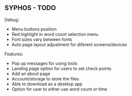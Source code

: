 ## SYPHOS - TODO

Debug:
- Menu buttons position 
- Red highlight in word count selection menu
- Font sizes vary between fonts
- Auto page layout adjustment for diferent screens/devices 

Features:
- Pop up messages for using tools
- Landing page option for users to set check points 
- Add an about page 
- Account/storage to store the files
- Able to download as a desktop app
- Option for user to either use word count or time 

